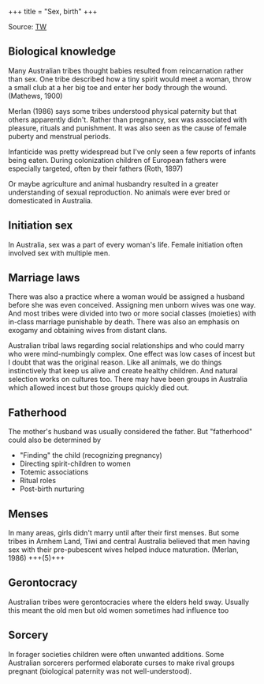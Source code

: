 +++
title = "Sex, birth"
+++

Source: [TW](https://threadreaderapp.com/thread/1821717979094249745.html)

## Biological knowledge
Many Australian tribes thought babies resulted from reincarnation rather than sex. One tribe described how a tiny spirit would meet a woman, throw a small club at a her big toe and enter her body through the wound. (Mathews, 1900)

Merlan (1986) says some tribes understood physical paternity but that others apparently didn't. Rather than pregnancy, sex was associated with pleasure, rituals and punishment. It was also seen as the cause of female puberty and menstrual periods.

Infanticide was pretty widespread but I've only seen a few reports of infants being eaten. During colonization children of European fathers were especially targeted, often by their fathers (Roth, 1897)

Or maybe agriculture and animal husbandry resulted in a greater understanding of sexual reproduction. No animals were ever bred or domesticated in Australia.

## Initiation sex
In Australia, sex was a part of every woman's life. Female initiation often involved sex with multiple men. 

## Marriage laws
There was also a practice where a woman would be assigned a husband before she was even conceived. Assigning men unborn wives was one way. And most tribes were divided into two or more social classes (moieties) with in-class marriage punishable by death. There was also an emphasis on exogamy and obtaining wives from distant clans.

Australian tribal laws regarding social relationships and who could marry who were mind-numbingly complex. One effect was low cases of incest but I doubt that was the original reason. Like all animals, we do things instinctively that keep us alive and create healthy children. And natural selection works on cultures too. There may have been groups in Australia which allowed incest but those groups quickly died out.

## Fatherhood
The mother's husband was usually considered the father. But "fatherhood" could also be determined by

- "Finding" the child (recognizing pregnancy)
- Directing spirit-children to women
- Totemic associations
- Ritual roles
- Post-birth nurturing

## Menses
In many areas, girls didn't marry until after their first menses. But some tribes in Arnhem Land, Tiwi and central Australia believed that men having sex with their pre-pubescent wives helped induce maturation. (Merlan, 1986) +++(5)+++

## Gerontocracy
Australian tribes were gerontocracies where the elders held sway. Usually this meant the old men but old women sometimes had influence too

## Sorcery
In forager societies children were often unwanted additions. Some Australian sorcerers performed elaborate curses to make rival groups pregnant (biological paternity was not well-understood).

